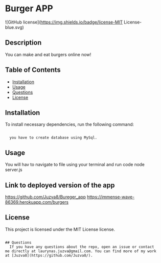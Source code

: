 # Burger APP
  ![GitHub license](https://img.shields.io/badge/license-MIT License-blue.svg)
## Description

  You can make and eat burgers online now!

## Table of Contents
  * [Installation](#Installation)
  * [Usage](#Usage)
  * [Questions](#questions)
  * [License](#license)

## Installation

  To install necessary dependencies, run the following command:
```

  you have to create database using MySql. 

```
## Usage

You will hav to navigate to file using your terminal and run code node server.js

## Link to deployed version of the app

 https://github.com/Juzva8/Bureger_app
 https://immense-wave-86369.herokuapp.com/burgers

## License
  This project is licensed under the MIT License license.
```

## Questions
  If you have any questions about the repo, open an issue or contact me directly at laurynas.juzva@gmail.com. You can find more of my work at [Juzva8](https://github.com/Juzva8/).
  